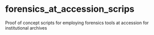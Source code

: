 # forensics_at_accession_scrips
Proof of concept scripts for employing forensics tools at accession for institutional archives
